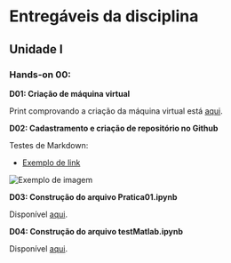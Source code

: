 # Entregáveis da disciplina
## Unidade I

### Hands-on 00:

**D01: Criação de máquina virtual**

Print comprovando a criação da máquina virtual está [aqui](https://github.com/luciananobrega/luciana_DCO2004/blob/master/printVirtualMachine.PNG).

**D02: Cadastramento e criação de repositório no Github**

Testes de Markdown:

- [Exemplo de link](https://github.com/)

![Exemplo de imagem](http://www.molecularecologist.com/wp-content/uploads/2013/11/github-logo.jpg)

**D03: Construção do arquivo Pratica01.ipynb**

Disponível [aqui]( http://nbviewer.jupyter.org/github/luciananobrega/luciana_DCO2004/blob/master/h00/pratica1.ipynb ).

**D04: Construção do arquivo testMatlab.ipynb**

Disponível [aqui](http://nbviewer.jupyter.org/github/luciananobrega/luciana_DCO2004/blob/master/h00/testMatlab.ipynb).
